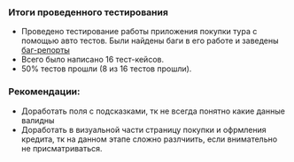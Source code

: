 ### Итоги проведенного тестирования

* Проведено тестирование работы приложения покупки 
тура с помощью авто тестов. Были найдены баги в его 
  работе и заведены [баг-репорты](https://github.com/Kate-IQA/diplom_finally/issues/1#issue-1008397021)
* Всего было написано 16 тест-кейсов.
* 50% тестов прошли (8 из 16 тестов прошли).
### Рекомендации:
* Доработать поля с подсказками, тк не всегда понятно какие данные валидны
* Доработать в визуальной части страницу покупки и офрмления кредита, тк на данном этапе сложно разлчиить, если внимательно не присматриваться.  


